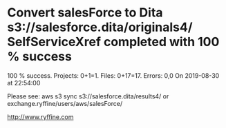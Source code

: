 # Convert salesForce to Dita s3://salesforce.dita/originals4/ SelfServiceXref completed with 100 % success

100 % success. Projects: 0+1=1.  Files: 0+17=17. Errors: 0,0  On 2019-08-30 at 22:54:00



Please see: aws s3 sync s3://salesforce.dita/results4/ or exchange.ryffine/users/aws/salesForce/

http://www.ryffine.com
